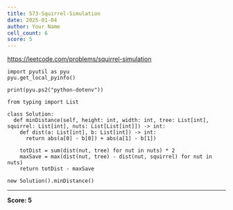 ```yaml
---
title: 573-Squirrel-Simulation
date: 2025-01-04
author: Your Name
cell_count: 6
score: 5
---
```


https://leetcode.com/problems/squirrel-simulation


```
import pyutil as pyu
pyu.get_local_pyinfo()
```


```
print(pyu.ps2("python-dotenv"))
```


```
from typing import List
```


```
class Solution:
  def minDistance(self, height: int, width: int, tree: List[int], squirrel: List[int], nuts: List[List[int]]) -> int:
    def dist(a: List[int], b: List[int]) -> int:
      return abs(a[0] - b[0]) + abs(a[1] - b[1])

    totDist = sum(dist(nut, tree) for nut in nuts) * 2
    maxSave = max(dist(nut, tree) - dist(nut, squirrel) for nut in nuts)
    return totDist - maxSave
```


```
new Solution().minDistance()
```


---
**Score: 5**